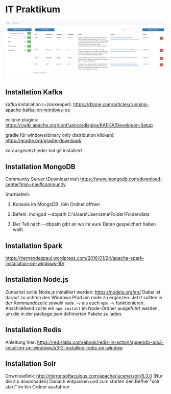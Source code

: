 # IT Praktikum
![TUDITPM Screenshot](tuditpm.png?raw=true "Title")

## Installation Kafka

kafka installation (+zookeeper):
https://dzone.com/articles/running-apache-kafka-on-windows-os

eclipse plugins:
https://cwiki.apache.org/confluence/display/KAFKA/Developer+Setup

gradle für windows(binary only distribution klicken):
https://gradle.org/gradle-download/ 

vorausgesetzt jeder hat git installiert

## Installation MongoDB
Community Server (Download msi)
https://www.mongodb.com/download-center?jmp=nav#community

Startbefehl:

1. Konsole im MongoDB .\bin Ordner öffnen

2. Befehl: mongod --dbpath C:\\Users\Username\Folder\Folder\data

3. Der Teil nach --dbpath gibt an wo ihr eure Daten gespeichert haben wollt

## Installation Spark

https://hernandezpaul.wordpress.com/2016/01/24/apache-spark-installation-on-windows-10/

## Installation Node.js
Zunächst sollte Node.js installiert werden: https://nodejs.org/en/
Dabei ist darauf zu achten den Windows Pfad um node zu ergänzen. Jetzt sollten in der Kommandozeile sowohl `node -v` als auch `npm -v` funktionieren. Anschließend sollte ein `npm install` im Node-Ordner ausgeführt werden, um die in der package.json definierten Pakete zu laden.

## Installation Redis

Anleitung hier: https://redislabs.com/ebook/redis-in-action/appendix-a/a3-installing-on-windows/a3-2-installing-redis-on-window

## Installation Solr

Downloadlink: http://mirror.softaculous.com/apache/lucene/solr/6.3.0 (Nur die zip downloaden)
Danach entpacken und zum starten den Befhel "solr start" im bin Ordner ausführen
